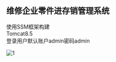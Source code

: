 ## 维修企业零件进存销管理系统

使用SSM框架构建  
Tomcat8.5  
登录用户默认账户admin密码admin

![1](https://github.com/daggeryu/purchase-and-sale/blob/master/images/1.jpg) 